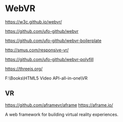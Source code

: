 # WebVR  

https://w3c.github.io/webvr/  

https://github.com/ufo-github/webvr  

https://github.com/ufo-github/webvr-boilerplate

http://smus.com/responsive-vr/  

https://github.com/ufo-github/webvr-polyfill  

https://threejs.org/  



F:\Books\HTML5 Video API-all-in-one\VR 





## VR  

https://github.com/aframevr/aframe
https://aframe.io/

A web framework for building virtual reality experiences. 


